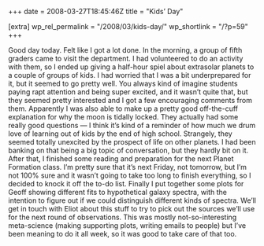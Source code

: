 +++
date = 2008-03-27T18:45:46Z
title = "Kids’ Day"

[extra]
wp_rel_permalink = "/2008/03/kids-day/"
wp_shortlink = "/?p=59"
+++

Good day today. Felt like I got a lot done.  In the morning, a group of fifth
graders came to visit the department. I had volunteered to do an activity with
them, so I ended up giving a half-hour spiel about extrasolar planets to a
couple of groups of kids. I had worried that I was a bit underprepared for it,
but it seemed to go pretty well. You always kind of imagine students paying
rapt attention and being super excited, and it wasn’t quite that, but they
seemed pretty interested and I got a few encouraging comments from them.
Apparently I was also able to make up a pretty good off-the-cuff explanation
for why the moon is tidally locked. They actually had some really good
questions — I think it’s kind of a reminder of how much we drum love of
learning out of kids by the end of high school. Strangely, they seemed totally
unexcited by the prospect of life on other planets. I had been banking on that
being a big topic of conversation, but they hardly bit on it.  After that, I
finished some reading and preparation for the next Planet Formation class. I’m
pretty sure that it’s next Friday, not tomorrow, but I’m not 100% sure and it
wasn’t going to take too long to finish everything, so I decided to knock it
off the to-do list.  Finally I put together some plots for Geoff showing
different fits to hypothetical galaxy spectra, with the intention to figure
out if we could distinguish different kinds of spectra. We’ll get in touch
with Eliot about this stuff to try to pick out the sources we’ll use for the
next round of observations. This was mostly not-so-interesting meta-science
(making supporting plots, writing emails to people) but I’ve been meaning to
do it all week, so it was good to take care of that too.
